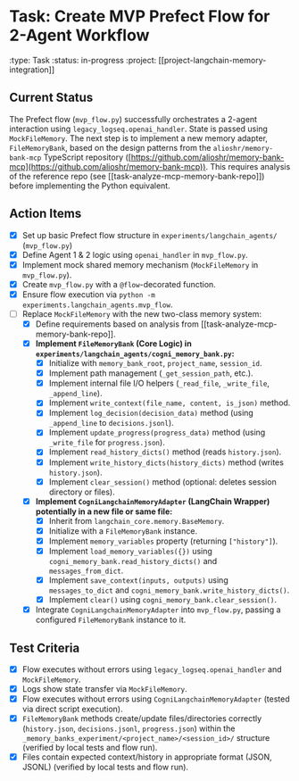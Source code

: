 # Task: Create MVP Prefect Flow for 2-Agent Workflow
:type: Task
:status: in-progress
:project: [[project-langchain-memory-integration]]

## Current Status
The Prefect flow (`mvp_flow.py`) successfully orchestrates a 2-agent interaction using `legacy_logseq.openai_handler`. State is passed using `MockFileMemory`. The next step is to implement a new memory adapter, `FileMemoryBank`, based on the design patterns from the `alioshr/memory-bank-mcp` TypeScript repository ([https://github.com/alioshr/memory-bank-mcp](https://github.com/alioshr/memory-bank-mcp)). This requires analysis of the reference repo (see [[task-analyze-mcp-memory-bank-repo]]) before implementing the Python equivalent.

## Action Items
- [x] Set up basic Prefect flow structure in `experiments/langchain_agents/` (`mvp_flow.py`)
- [x] Define Agent 1 & 2 logic using `openai_handler` in `mvp_flow.py`.
- [x] Implement mock shared memory mechanism (`MockFileMemory` in `mvp_flow.py`).
- [x] Create `mvp_flow.py` with a `@flow`-decorated function.
- [x] Ensure flow execution via `python -m experiments.langchain_agents.mvp_flow`.
- [ ] Replace `MockFileMemory` with the new two-class memory system:
  - [x] Define requirements based on analysis from [[task-analyze-mcp-memory-bank-repo]].
  - [x] **Implement `FileMemoryBank` (Core Logic) in `experiments/langchain_agents/cogni_memory_bank.py`:**
    - [x] Initialize with `memory_bank_root`, `project_name`, `session_id`.
    - [x] Implement path management (`_get_session_path`, etc.).
    - [x] Implement internal file I/O helpers (`_read_file`, `_write_file`, `_append_line`).
    - [x] Implement `write_context(file_name, content, is_json)` method.
    - [x] Implement `log_decision(decision_data)` method (using `_append_line` to `decisions.jsonl`).
    - [x] Implement `update_progress(progress_data)` method (using `_write_file` for `progress.json`).
    - [x] Implement `read_history_dicts()` method (reads `history.json`).
    - [x] Implement `write_history_dicts(history_dicts)` method (writes `history.json`).
    - [x] Implement `clear_session()` method (optional: deletes session directory or files).
  - [x] **Implement `CogniLangchainMemoryAdapter` (LangChain Wrapper) potentially in a new file or same file:**
    - [x] Inherit from `langchain_core.memory.BaseMemory`.
    - [x] Initialize with a `FileMemoryBank` instance.
    - [x] Implement `memory_variables` property (returning `["history"]`).
    - [x] Implement `load_memory_variables({})` using `cogni_memory_bank.read_history_dicts()` and `messages_from_dict`.
    - [x] Implement `save_context(inputs, outputs)` using `messages_to_dict` and `cogni_memory_bank.write_history_dicts()`.
    - [x] Implement `clear()` using `cogni_memory_bank.clear_session()`.
  - [x] Integrate `CogniLangchainMemoryAdapter` into `mvp_flow.py`, passing a configured `FileMemoryBank` instance to it.

## Test Criteria
- [x] Flow executes without errors using `legacy_logseq.openai_handler` and `MockFileMemory`.
- [x] Logs show state transfer via `MockFileMemory`.
- [x] Flow executes without errors using `CogniLangchainMemoryAdapter` (tested via direct script execution).
- [x] `FileMemoryBank` methods create/update files/directories correctly (`history.json`, `decisions.jsonl`, `progress.json`) within the `_memory_banks_experiment/<project_name>/<session_id>/` structure (verified by local tests and flow run).
- [x] Files contain expected context/history in appropriate format (JSON, JSONL) (verified by local tests and flow run). 